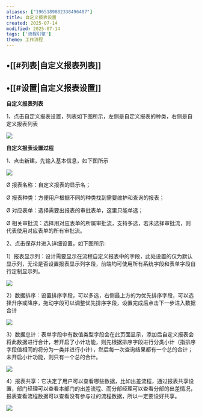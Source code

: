 ```yaml
---
aliases: ["1965189882338496487"]
title: 自定义报表设置
created: 2025-07-14
modified: 2025-07-14
tags: ['流程引擎']
theme: 工作流程
---
```


## •[[#列表|自定义报表列表]]

## •[[#设置|自定义报表设置]]

**自定义报表列表**

1、点击自定义报表设置，列表如下图所示，左侧是自定义报表的种类，右侧是自定义报表列表

![](bc19213cb741f43566b34269d31b74f8.jpg)

**自定义报表设置过程**

1、点击新建，先输入基本信息，如下图所示

![](4868dc9a357ec5089cc5015312b075b8.jpg)

Ø 报表名称：自定义报表的显示名；

Ø 报表种类：方便用户根据不同的种类找到需要维护和查询的报表；

Ø 对应表单：选择需要出报表的审批表单，这里只能单选；

Ø 相关审批流：选择用对应表单的所属审批流，支持多选，若未选择审批流，则代表使用对应表单的所有审批流。

2、点击保存并进入详细设置，如下图所示:

1）报表显示列：设计需要显示在流程自定义报表中的字段，此处设置的仅为默认显示列，无论是否设置报表显示列字段，前端均可使用所有系统字段和表单字段自行定制显示列。

![](82b5d1b7b9c46ffe9a2908f8d42255f2.jpg)

2）数据排序：设置排序字段，可以多选，右侧最上方的为优先排序字段，可以选择升序或降序，拖动字段可以调整优先排序字段，设置完成后点击下一步进入数据合计

![](cc76745f57ea64bad70d61b197c6aa6d.jpg)

3）数据总计：表单字段中有数值类型字段会在此页面显示，添加后自定义报表会将此数据进行合计，若开启了小计功能，则先根据排序字段进行分类小计（指排序字段值相同的将分为一类并进行小计），然后每一次查询结果都有一个总的合计；未开启小计功能，则只有一个总的合计。

![](c991cf8b92ec47e54c66ecec0e275b17.jpg)

4）报表共享：它决定了用户可以查看哪些数据，比如出差流程，通过报表共享设置，部门经理可以查看本部门的出差流程、而分部经理可以查看分部的出差情况，报表查看流程数据可以查看没有参与过的流程数据，所以一定要设好共享。

![](edacfbe8cda96ee212a753293fd4ba2a.jpg)